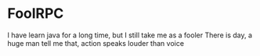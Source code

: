# FoolRPC
I have learn java for a long time, but I still take me as a fooler
There is day, a huge man tell me that, action speaks louder than voice
